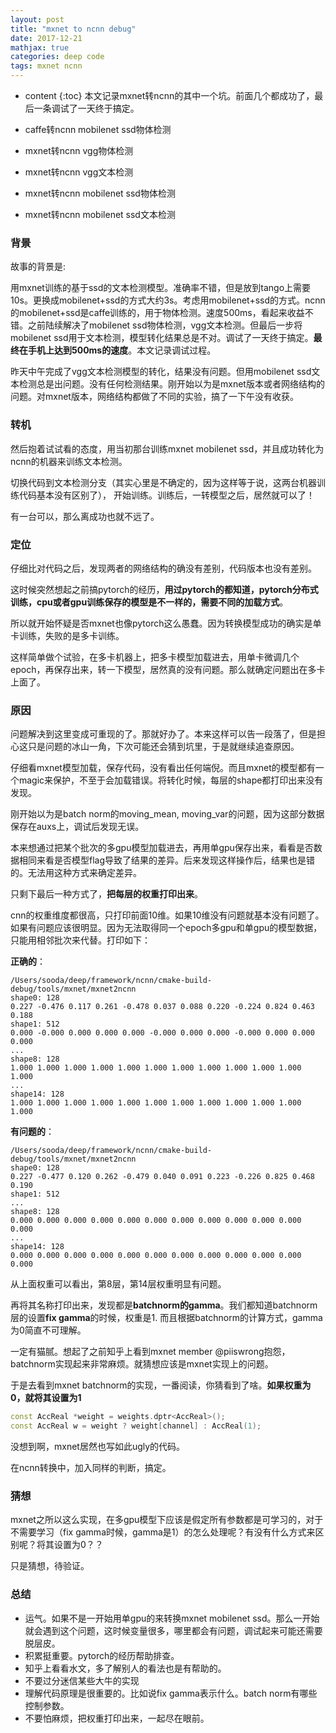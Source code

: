 ```yaml
---
layout: post
title: "mxnet to ncnn debug"
date: 2017-12-21
mathjax: true
categories: deep code
tags: mxnet ncnn
---
```

* content
{:toc}
本文记录mxnet转ncnn的其中一个坑。前面几个都成功了，最后一条调试了一天终于搞定。

* caffe转ncnn mobilenet ssd物体检测
* mxnet转ncnn vgg物体检测 
* mxnet转ncnn vgg文本检测
* mxnet转ncnn mobilenet ssd物体检测
* mxnet转ncnn mobilenet ssd文本检测



### 背景

故事的背景是:

用mxnet训练的基于ssd的文本检测模型。准确率不错，但是放到tango上需要10s。更换成mobilenet+ssd的方式大约3s。考虑用mobilenet+ssd的方式。ncnn的mobilenet+ssd是caffe训练的，用于物体检测。速度500ms，看起来收益不错。之前陆续解决了mobilenet ssd物体检测，vgg文本检测。但最后一步将mobilenet ssd用于文本检测，模型转化结果总是不对。调试了一天终于搞定。**最终在手机上达到500ms的速度**。本文记录调试过程。



昨天中午完成了vgg文本检测模型的转化，结果没有问题。但用mobilenet ssd文本检测总是出问题。没有任何检测结果。刚开始以为是mxnet版本或者网络结构的问题。对mxnet版本，网络结构都做了不同的实验，搞了一下午没有收获。



### 转机

然后抱着试试看的态度，用当初那台训练mxnet mobilenet ssd，并且成功转化为ncnn的机器来训练文本检测。

切换代码到文本检测分支（其实心里是不确定的，因为这样等于说，这两台机器训练代码基本没有区别了）， 开始训练。训练后，一转模型之后，居然就可以了！

有一台可以，那么离成功也就不远了。



### 定位

仔细比对代码之后，发现两者的网络结构的确没有差别，代码版本也没有差别。

这时候突然想起之前搞pytorch的经历，**用过pytorch的都知道，pytorch分布式训练，cpu或者gpu训练保存的模型是不一样的，需要不同的加载方式**。

所以就开始怀疑是否mxnet也像pytorch这么愚蠢。因为转换模型成功的确实是单卡训练，失败的是多卡训练。

这样简单做个试验，在多卡机器上，把多卡模型加载进去，用单卡微调几个epoch，再保存出来，转一下模型，居然真的没有问题。那么就确定问题出在多卡上面了。

### 原因

问题解决到这里变成可重现的了。那就好办了。本来这样可以告一段落了，但是担心这只是问题的冰山一角，下次可能还会猜到坑里，于是就继续追查原因。

仔细看mxnet模型加载，保存代码，没有看出任何端倪。而且mxnet的模型都有一个magic来保护，不至于会加载错误。将转化时候，每层的shape都打印出来没有发现。

刚开始以为是batch norm的moving_mean, moving_var的问题，因为这部分数据保存在auxs上，调试后发现无误。

本来想通过把某个批次的多gpu模型加载进去，再用单gpu保存出来，看看是否数据相同来看是否模型flag导致了结果的差异。后来发现这样操作后，结果也是错的。无法用这种方式来确定差异。

只剩下最后一种方式了，**把每层的权重打印出来**。

cnn的权重维度都很高，只打印前面10维。如果10维没有问题就基本没有问题了。如果有问题应该很明显。因为无法取得同一个epoch多gpu和单gpu的模型数据，只能用相邻批次来代替。打印如下：

**正确的**：

```
/Users/sooda/deep/framework/ncnn/cmake-build-debug/tools/mxnet/mxnet2ncnn
shape0: 128 
0.227 -0.476 0.117 0.261 -0.478 0.037 0.088 0.220 -0.224 0.824 0.463 0.188 
shape1: 512 
0.000 -0.000 0.000 0.000 0.000 -0.000 0.000 0.000 -0.000 0.000 0.000 0.000 
...
shape8: 128 
1.000 1.000 1.000 1.000 1.000 1.000 1.000 1.000 1.000 1.000 1.000 1.000 
...
shape14: 128 
1.000 1.000 1.000 1.000 1.000 1.000 1.000 1.000 1.000 1.000 1.000 1.000 
```

**有问题的**：

```
/Users/sooda/deep/framework/ncnn/cmake-build-debug/tools/mxnet/mxnet2ncnn
shape0: 128 
0.227 -0.477 0.120 0.262 -0.479 0.040 0.091 0.223 -0.226 0.825 0.468 0.190 
shape1: 512 
...
shape8: 128 
0.000 0.000 0.000 0.000 0.000 0.000 0.000 0.000 0.000 0.000 0.000 0.000 
...
shape14: 128 
0.000 0.000 0.000 0.000 0.000 0.000 0.000 0.000 0.000 0.000 0.000 0.000 
```

从上面权重可以看出，第8层，第14层权重明显有问题。

再将其名称打印出来，发现都是**batchnorm的gamma**。我们都知道batchnorm层的设置**fix gamma**的时候，权重是1. 而且根据batchnorm的计算方式，gamma为0简直不可理解。

一定有猫腻。想起了之前知乎上看到mxnet member @piiswrong抱怨，batchnorm实现起来非常麻烦。就猜想应该是mxnet实现上的问题。

于是去看到mxnet batchnorm的实现，一番阅读，你猜看到了啥。**如果权重为0，就将其设置为1**

```Cpp
const AccReal *weight = weights.dptr<AccReal>();                                                                       
const AccReal w = weight ? weight[channel] : AccReal(1);
```

没想到啊，mxnet居然也写如此ugly的代码。

在ncnn转换中，加入同样的判断，搞定。

### 猜想

mxnet之所以这么实现，在多gpu模型下应该是假定所有参数都是可学习的，对于不需要学习（fix gamma时候，gamma是1）的怎么处理呢？有没有什么方式来区别呢？将其设置为0？？

只是猜想，待验证。



###  总结

* 运气。如果不是一开始用单gpu的来转换mxnet mobilenet ssd。那么一开始就会遇到这个问题，这时候变量很多，哪里都会有问题，调试起来可能还需要脱层皮。
* 积累挺重要。pytorch的经历帮助排查。
* 知乎上看看水文，多了解别人的看法也是有帮助的。
* 不要过分迷信某些大牛的实现
* 理解代码原理是很重要的。比如说fix gamma表示什么。batch norm有哪些控制参数。
* 不要怕麻烦，把权重打印出来，一起尽在眼前。